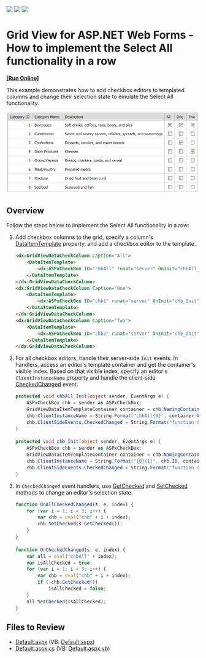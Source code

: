 <!-- default badges list -->
![](https://img.shields.io/endpoint?url=https://codecentral.devexpress.com/api/v1/VersionRange/128541407/13.1.5%2B)
[![](https://img.shields.io/badge/Open_in_DevExpress_Support_Center-FF7200?style=flat-square&logo=DevExpress&logoColor=white)](https://supportcenter.devexpress.com/ticket/details/E4551)
[![](https://img.shields.io/badge/📖_How_to_use_DevExpress_Examples-e9f6fc?style=flat-square)](https://docs.devexpress.com/GeneralInformation/403183)
<!-- default badges end -->
# Grid View for ASP.NET Web Forms - How to implement the Select All functionality in a row
<!-- run online -->
**[[Run Online]](https://codecentral.devexpress.com/e4551/)**
<!-- run online end -->

This example demonstrates how to add checkbox editors to templated columns and change their selection state to emulate the Select All functionality.

![SelectAll check box](SelectAllCheckbox.png)

## Overview

Follow the steps below to implement the Select All functionality in a row:

1. Add checkbox columns to the grid, specify a column's [DataItemTemplate](https://docs.devexpress.com/AspNet/DevExpress.Web.GridViewDataColumn.DataItemTemplate) property, and add a checkbox editor to the template.

    ```aspx
    <dx:GridViewDataCheckColumn Caption="All">
        <DataItemTemplate>
            <dx:ASPxCheckBox ID="chbAll" runat="server" OnInit="chbAll_Init" />
        </DataItemTemplate>
    </dx:GridViewDataCheckColumn>
    <dx:GridViewDataCheckColumn Caption="One">
        <DataItemTemplate>
            <dx:ASPxCheckBox ID="chb1" runat="server" OnInit="chb_Init" />
        </DataItemTemplate>
    </dx:GridViewDataCheckColumn>
    <dx:GridViewDataCheckColumn Caption="Two">
        <DataItemTemplate>
            <dx:ASPxCheckBox ID="chb2" runat="server" OnInit="chb_Init" />
        </DataItemTemplate>
    </dx:GridViewDataCheckColumn>
    ```

2. For all checkbox editors, handle their server-side `Init` events. In handlers, access an editor's template container and get the container's visible index. Based on that visible index, specify an editor's `ClientInstanceName` property and handle the client-side [CheckedChanged](https://docs.devexpress.com/AspNet/js-ASPxClientCheckBox.CheckedChanged) event.

    ```csharp
    protected void chbAll_Init(object sender, EventArgs e) {
        ASPxCheckBox chb = sender as ASPxCheckBox;
        GridViewDataItemTemplateContainer container = chb.NamingContainer as GridViewDataItemTemplateContainer;
        chb.ClientInstanceName = String.Format("chbAll{0}", container.VisibleIndex);
        chb.ClientSideEvents.CheckedChanged = String.Format("function (s, e) {{ OnAllCheckedChanged(s, e, {0}); }}", container.VisibleIndex);
    }

    protected void chb_Init(object sender, EventArgs e) {
        ASPxCheckBox chb = sender as ASPxCheckBox;
        GridViewDataItemTemplateContainer container = chb.NamingContainer as GridViewDataItemTemplateContainer;
        chb.ClientInstanceName = String.Format("{0}{1}", chb.ID, container.VisibleIndex);
        chb.ClientSideEvents.CheckedChanged = String.Format("function (s, e) {{ OnCheckedChanged(s, e, {0}); }}", container.VisibleIndex);
    }
    ```

3. In `CheckedChanged` event handlers, use [GetChecked](https://docs.devexpress.com/AspNet/js-ASPxClientCheckBox.GetChecked) and [SetChecked](https://docs.devexpress.com/AspNet/js-ASPxClientCheckBox.SetChecked(isChecked)) methods to change an editor's selection state.

    ```js
    function OnAllCheckedChanged(s, e, index) {
        for (var i = 1; i < 3; i++) {
            var chb = eval("chb" + i + index);
            chb.SetChecked(s.GetChecked());
        }
    }
    
    function OnCheckedChanged(s, e, index) {
        var all = eval("chbAll" + index);
        var isAllChecked = true;
        for (var i = 1; i < 3; i++) {
            var chb = eval("chb" + i + index);
            if (!chb.GetChecked())
                isAllChecked = false;
        }
        all.SetChecked(isAllChecked);
    }
    ```

## Files to Review

* [Default.aspx](./CS/WebSite/Default.aspx) (VB: [Default.aspx](./VB/WebSite/Default.aspx))
* [Default.aspx.cs](./CS/WebSite/Default.aspx.cs) (VB: [Default.aspx.vb](./VB/WebSite/Default.aspx.vb))
